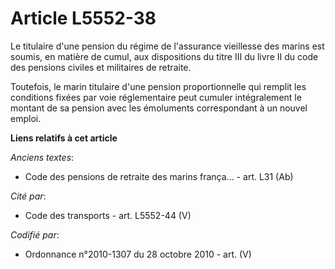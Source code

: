 # Article L5552-38

Le titulaire d'une pension du régime de l'assurance vieillesse des marins est soumis, en matière de cumul, aux dispositions
du titre III du livre II du code des pensions civiles et militaires de retraite.

Toutefois, le marin titulaire d'une pension proportionnelle qui remplit les conditions fixées par voie réglementaire peut
cumuler intégralement le montant de sa pension avec les émoluments correspondant à un nouvel emploi.

**Liens relatifs à cet article**

_Anciens textes_:

  - Code des pensions de retraite des marins frança... - art. L31 (Ab)

_Cité par_:

  - Code des transports - art. L5552-44 (V)

_Codifié par_:

  - Ordonnance n°2010-1307 du 28 octobre 2010 - art. (V)
